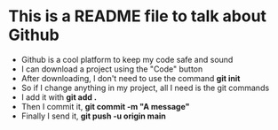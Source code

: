 # This is a README file to talk about Github

- Github is a cool platform to keep my code safe and sound
- I can download a project using the "Code" button
- After downloading, I don't need to use the command <b>git init</b>
- So if I change anything in my project, all I need is the git commands
- I add it with <b>git add .</b>
- Then I commit it, <b>git commit -m "A message"</b>
- Finally I send it, <b>git push -u origin main</b>
